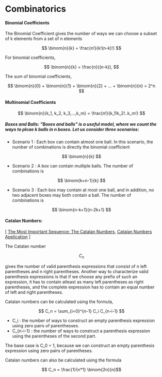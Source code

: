 # Combinatorics

#### Binomial Coefficients

The Binomial Coefficient gives the number of ways we can choose a subset of k elements from a set of n elements

$$ \binom{n}{k} = \frac{n!}{k!(n-k)!} $$

For binomial coefficients,

$$ \binom{n}{k} = \frac{n}{(n-k)}, $$

The sum of binomial coefficients,

$$ \binom{n}{0} + \binom{n}{1} + \binom{n}{2} + ... + \binom{n}{n} = 2^n $$

#### Multinomial Coefficients


$$ \binom{n}{k_1, k_2, k_3,...,k_m} = \frac{n!}{k_1!k_2!..k_m!} $$

##### Boxes and Balls: "Boxes and balls" is a useful model, where we count the ways to plcae k balls in n boxes. Let us consider three scenarios:

+ Scenario 1 : Each box can contain atmost one ball. In this scenario, the number of combinations is directly the binomial coefficient 

$$ \binom{n}{k} $$

+ Scenario 2 : A box can contain multiple balls. The number of combinations is 

$$ \binom{k+n-1}{k} $$

+ Scenario 3 : Each box may contain at most one ball, and in addition, no two adjacent boxes may both contain a ball. The number of combinations is 

$$ \binom{n-k+1}{n-2k+1} $$

#### Catalan Numbers:

[ [The Most Important Sequence: The Catalan Numbers](https://youtu.be/TAuJV5eNKLM?si=cV6YX98gjLbEak0r), [Catalan Numbers Application](https://youtu.be/1ZAotQGnbi4?si=a_1FCGFAGt1sT6s-) ]

The Catalan number 

$$ C_n $$

gives the number of valid parenthesis expressions that consist of n left parentheses and n right parentheses. Another way to characterize valid parenthesis expressions is that if we choose any prefix of such an expression, it has to contain atleast as many left parentheses as right parentheses, and the complete expression has to contain an equal number of left and right parentheses.

Catalan numbers can be calculated using the formula,

$$ C_n = \sum_{i=0}^{n-1} C_i C_{n-i-1} $$

+ C_i : the number of ways to construct an empty parenthesis expression using zero pairs of parenthesses. 
+ C_{n-i-1} : the number of ways to construct a parenthesis expression using the parentheses of the second part.

The base case is C_0 = 1, because we can construct an empty parenthesis expression using zero pairs of parentheses.

Catalan numbers can also be calculated using the formula

$$ C_n = \frac{1}{n*1} \binom{2n}{n}$$